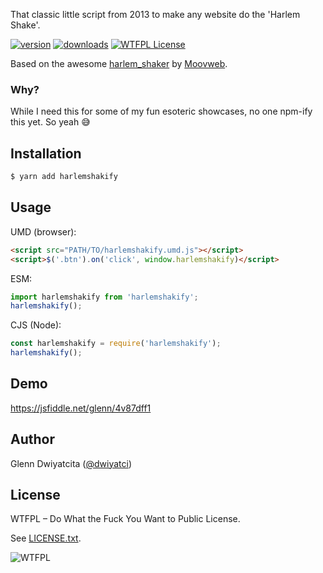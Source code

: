 That classic little script from 2013 to make any website do the 'Harlem Shake'.

[![version](https://img.shields.io/npm/v/harlemshakify.svg)](https://www.npmjs.com/package/harlemshakify)
[![downloads](https://img.shields.io/npm/dt/harlemshakify.svg)](http://npm-stat.com/charts.html?package=harlemshakify)
[![WTFPL License](https://img.shields.io/badge/license-WTFPL-red.svg)](https://raw.githubusercontent.com/dwiyatci/harlemshakify/master/LICENSE.txt)

Based on the awesome [harlem_shaker](https://github.com/moovweb/harlem_shaker) by [Moovweb](https://moovweb.com).

### Why?
While I need this for some of my fun esoteric showcases, no one npm-ify this yet. So yeah :sweat_smile:

## Installation
```sh
$ yarn add harlemshakify
```

## Usage
UMD (browser):
```html
<script src="PATH/TO/harlemshakify.umd.js"></script>
<script>$('.btn').on('click', window.harlemshakify)</script>
```

ESM:
```javascript
import harlemshakify from 'harlemshakify';
harlemshakify();
```

CJS (Node):
```javascript
const harlemshakify = require('harlemshakify');
harlemshakify();
```

## Demo
https://jsfiddle.net/glenn/4v87dff1

## Author
Glenn Dwiyatcita ([@dwiyatci](https://tiny.cc/dwiyatci))

## License
WTFPL – Do What the Fuck You Want to Public License.

See [LICENSE.txt](LICENSE.txt). 

![WTFPL](http://www.wtfpl.net/wp-content/uploads/2012/12/wtfpl-badge-1.png)
